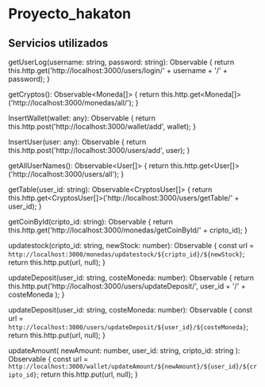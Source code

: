 # Proyecto_hakaton

## Servicios utilizados

getUserLog(username: string, password: string): Observable<User> {
    return this.http.get<User>('http://localhost:3000/users/login/' + username + '/' + password);
}

getCryptos(): Observable<Moneda[]> {
    return this.http.get<Moneda[]>('http://localhost:3000/monedas/all/');
}

InsertWallet(wallet: any): Observable<Wallet> {
    return this.http.post<Wallet>('http://localhost:3000/wallet/add', wallet);
}

InsertUser(user: any): Observable<User> {
    return this.http.post<User>('http://localhost:3000/users/add', user);
}

getAllUserNames(): Observable<User[]> {
    return this.http.get<User[]>('http://localhost:3000/users/all');
}

getTable(user_id: string): Observable<CryptosUser[]> {
    return this.http.get<CryptosUser[]>('http://localhost:3000/users/getTable/' + user_id);
}

getCoinById(cripto_id: string): Observable<Moneda> {
    return this.http.get<Moneda>('http://localhost:3000/monedas/getCoinById/' + cripto_id);
}

updatestock(cripto_id: string, newStock: number): Observable<any> {
    const url = `http://localhost:3000/monedas/updatestock/${cripto_id}/${newStock}`;
    return this.http.put<any>(url, null);
}

updateDeposit(user_id: string, costeMoneda: number): Observable<any> {
    return this.http.put<any>('http://localhost:3000/users/updateDeposit/', user_id + '/' + costeMoneda );
}

updateDeposit(user_id: string, costeMoneda: number): Observable<any> {
    const url = `http://localhost:3000/users/updateDeposit/${user_id}/${costeMoneda}`;
    return this.http.put<any>(url, null);
}

updateAmount(
    newAmount: number,
    user_id: string,
    cripto_id: string
): Observable<any> {
    const url = `http://localhost:3000/wallet/updateAmount/${newAmount}/${user_id}/${cripto_id}`;
    return this.http.put<any>(url, null);
}
